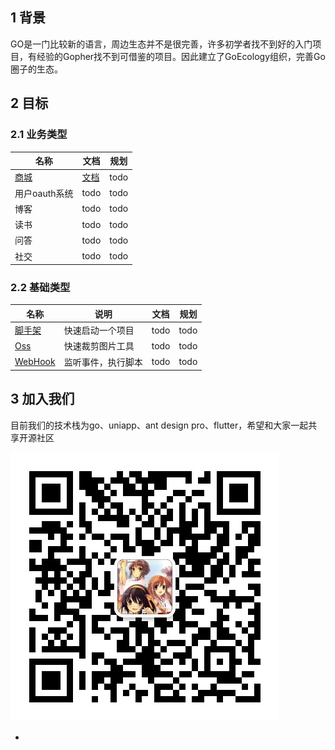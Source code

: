 ## 1 背景
GO是一门比较新的语言，周边生态并不是很完善，许多初学者找不到好的入门项目，有经验的Gopher找不到可借鉴的项目。因此建立了GoEcology组织，完善Go圈子的生态。

## 2 目标

### 2.1 业务类型

| 名称                                         | 文档                                                    | 规划 |
| -------------------------------------------- | ------------------------------------------------------- | ---- |
| [商城](https://github.com/goecology/egoshop) | [文档]( <http://doc.egoshop.questionfans.com/ecology/>) | todo |
| 用户oauth系统                                | todo                                                    | todo |
| 博客                                         | todo                                                    | todo |
| 读书                                         | todo                                                    | todo |
| 问答                                         | todo                                                    | todo |
| 社交                                         | todo                                                    | todo |

### 2.2 基础类型

| 名称                                            | 说明               | 文档 | 规划 |
| ----------------------------------------------- | ------------------ | ---- | ---- |
| [脚手架](https://github.com/goecology/muses)    | 快速启动一个项目   | todo | todo |
| [Oss](https://github.com/goecology/oss-pic)     | 快速裁剪图片工具   | todo | todo |
| [WebHook](https://github.com/goecology/webhook) | 监听事件，执行脚本 | todo | todo |

## 3 加入我们

目前我们的技术栈为go、uniapp、ant design pro、flutter，希望和大家一起共享开源社区

![image](../static/wechat.jpg)

* 
